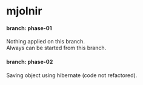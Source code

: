 # mjolnir

#### branch: phase-01

Nothing applied on this branch.\
Always can be started from this branch.

#### branch: phase-02

Saving object using hibernate (code not refactored).
